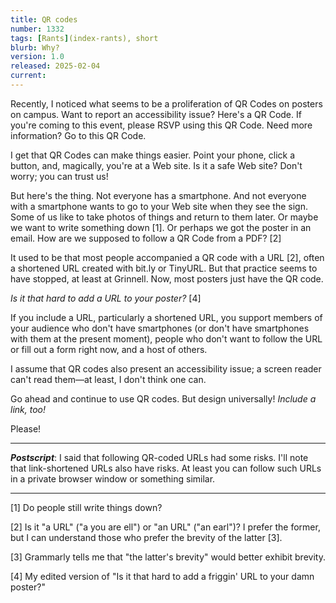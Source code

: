 ```yaml
---
title: QR codes
number: 1332
tags: [Rants](index-rants), short
blurb: Why?
version: 1.0
released: 2025-02-04
current: 
---
```

Recently, I noticed what seems to be a proliferation of QR Codes on posters on campus. Want to report an accessibility issue? Here's a QR Code. If you're coming to this event, please RSVP using this QR Code. Need more information? Go to this QR Code.

I get that QR Codes can make things easier. Point your phone, click a button, and, magically, you're at a Web site. Is it a safe Web site? Don't worry; you can trust us!

But here's the thing. Not everyone has a smartphone. And not everyone with a smartphone wants to go to your Web site when they see the sign. Some of us like to take photos of things and return to them later. Or maybe we want to write something down [1]. Or perhaps we got the poster in an email. How are we supposed to follow a QR Code from a PDF? [2]

It used to be that most people accompanied a QR code with a URL [2], often a shortened URL created with bit.ly or TinyURL. But that practice seems to have stopped, at least at Grinnell. Now, most posters just have the QR code.

_Is it that hard to add a URL to your poster?_ [4]

If you include a URL, particularly a shortened URL, you support members of your audience who don't have smartphones (or don't have smartphones with them at the present moment), people who don't want to follow the URL or fill out a form right now, and a host of others.

I assume that QR codes also present an accessibility issue; a screen reader can't read them—at least, I don't think one can.

Go ahead and continue to use QR codes. But design universally! _Include a link, too!_

Please!

---

**_Postscript_**: I said that following QR-coded URLs had some risks. I'll note that link-shortened URLs also have risks. At least you can follow such URLs in a private browser window or something similar.

---

[1] Do people still write things down?

[2] Is it "a URL" ("a you are ell") or "an URL" ("an earl")? I prefer the former, but I can understand those who prefer the brevity of the latter [3].

[3] Grammarly tells me that "the latter's brevity" would better exhibit brevity.

[4] My edited version of "Is it that hard to add a friggin' URL to your damn poster?"
